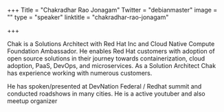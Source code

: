 +++
Title = "Chakradhar Rao Jonagam"
Twitter = "debianmaster"
image = ""
type = "speaker"
linktitle = "chakradhar-rao-jonagam"

+++


Chak is a Solutions Architect with Red Hat Inc and Cloud Native Compute Foundation Ambassador.
He enables Red Hat customers with adoption of open source solutions in their
journey towards containerization, cloud adoption, PaaS, DevOps, and microservices.
As a Solution Architect Chak has experience working with numerous customers.

He has spoken/presented at DevNation Federal / Redhat summit and conducted roadshows in many cities. He is a active youtuber and also meetup organizer
